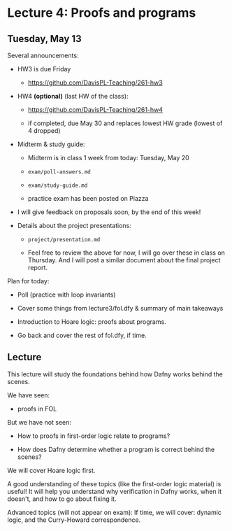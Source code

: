 # Lecture 4: Proofs and programs

## Tuesday, May 13

Several announcements:

- HW3 is due Friday

  + https://github.com/DavisPL-Teaching/261-hw3

- HW4 **(optional)** (last HW of the class):

  + https://github.com/DavisPL-Teaching/261-hw4

  + if completed, due May 30 and replaces lowest HW grade (lowest of 4 dropped)

- Midterm & study guide:

  + Midterm is in class 1 week from today: Tuesday, May 20

  + `exam/poll-answers.md`

  + `exam/study-guide.md`

  + practice exam has been posted on Piazza

- I will give feedback on proposals soon, by the end of this week!

- Details about the project presentations:

  + `project/presentation.md`

  + Feel free to review the above for now, I will go over these in class on Thursday.
    And I will post a similar document about the final project report.

Plan for today:

- Poll (practice with loop invariants)

- Cover some things from lecture3/fol.dfy & summary of main takeaways

- Introduction to Hoare logic: proofs about programs.

- Go back and cover the rest of fol.dfy, if time.

## Lecture

This lecture will study the foundations behind how Dafny works behind the scenes.

We have seen:

- proofs in FOL

But we have not seen:

- How to proofs in first-order logic relate to programs?

- How does Dafny determine whether a program is correct behind the scenes?

We will cover Hoare logic first.

A good understanding of these topics (like the first-order logic material) is useful!
It will help you understand why verification in Dafny works,
when it doesn't, and how to go about fixing it.

Advanced topics (will not appear on exam):
If time, we will cover: dynamic logic, and the Curry-Howard correspondence.
